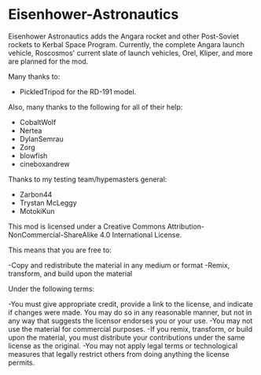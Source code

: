 # Eisenhower-Astronautics
 Eisenhower Astronautics adds the Angara rocket and other Post-Soviet rockets to Kerbal Space Program. Currently, the complete Angara launch vehicle, Roscosmos' current slate of launch vehicles, Orel, Kliper, and more are planned for the mod.
 
 Many thanks to:
  * PickledTripod for the RD-191 model.

Also, many thanks to the following for all of their help:
  * CobaltWolf
  * Nertea
  * DylanSemrau
  * Zorg
  * blowfish
  * cineboxandrew
  
Thanks to my testing team/hypemasters general:
  * Zarbon44
  * Trystan McLeggy
  * MotokiKun
  
This mod is licensed under a Creative Commons Attribution-NonCommercial-ShareAlike 4.0 International License.

This means that you are free to:

-Copy and redistribute the material in any medium or format -Remix, transform, and build upon the material

Under the following terms:

-You must give appropriate credit, provide a link to the license, and indicate if changes were made. You may do so in any reasonable manner, but not in any way that suggests the licensor endorses you or your use. -You may not use the material for commercial purposes. -If you remix, transform, or build upon the material, you must distribute your contributions under the same license as the original. -You may not apply legal terms or technological measures that legally restrict others from doing anything the license permits.
